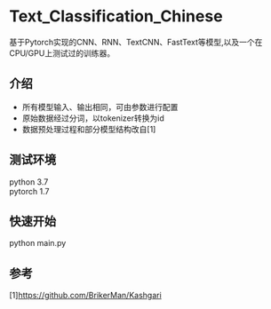 # Text_Classification_Chinese
基于Pytorch实现的CNN、RNN、TextCNN、FastText等模型,以及一个在CPU/GPU上测试过的训练器。

## 介绍
- 所有模型输入、输出相同，可由参数进行配置
- 原始数据经过分词，以tokenizer转换为id
- 数据预处理过程和部分模型结构改自[1]

## 测试环境
python 3.7  
pytorch 1.7

## 快速开始
python main.py

## 参考
[1]https://github.com/BrikerMan/Kashgari